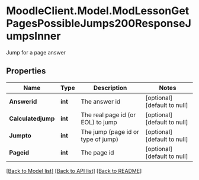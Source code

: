 # MoodleClient.Model.ModLessonGetPagesPossibleJumps200ResponseJumpsInner
Jump for a page answer

## Properties

Name | Type | Description | Notes
------------ | ------------- | ------------- | -------------
**Answerid** | **int** | The answer id | [optional] [default to null]
**Calculatedjump** | **int** | The real page id (or EOL) to jump | [optional] [default to null]
**Jumpto** | **int** | The jump (page id or type of jump) | [optional] [default to null]
**Pageid** | **int** | The page id | [optional] [default to null]

[[Back to Model list]](../README.md#documentation-for-models) [[Back to API list]](../README.md#documentation-for-api-endpoints) [[Back to README]](../README.md)


